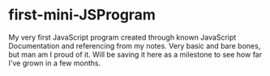 # first-mini-JSProgram


My very first JavaScript program created through known JavaScript Documentation and referencing from my notes. Very basic and bare bones, but man am I proud of it. 
Will be saving it here as a milestone to see how far I've grown in a few months.

